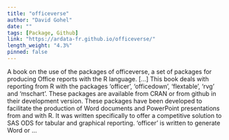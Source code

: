 ```yaml
---
title: "officeverse"
author: "David Gohel"
date: ""
tags: [Package, Github]
link: "https://ardata-fr.github.io/officeverse/"
length_weight: "4.3%"
pinned: false
---
```


A book on the use of the packages of officeverse, a set of packages for producing Office reports with the R language. [...] This book deals with reporting from R with the packages ‘officer’,
‘officedown’, ‘flextable’, ‘rvg’ and ‘mschart’. These packages are available from CRAN or from github in their development version. These packages have been developed to facilitate the production of Word
documents and PowerPoint presentations from and with R. It was written
specifically to offer a competitive solution to SAS ODS for tabular and
graphical reporting. ‘officer’ is written to generate Word or ...
